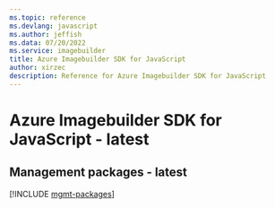```yaml
---
ms.topic: reference
ms.devlang: javascript
ms.author: jeffish
ms.data: 07/20/2022
ms.service: imagebuilder
title: Azure Imagebuilder SDK for JavaScript
author: xirzec
description: Reference for Azure Imagebuilder SDK for JavaScript
---
```

# Azure Imagebuilder SDK for JavaScript - latest

## Management packages - latest
[!INCLUDE [mgmt-packages](imagebuilder-mgmt-index.md)]
